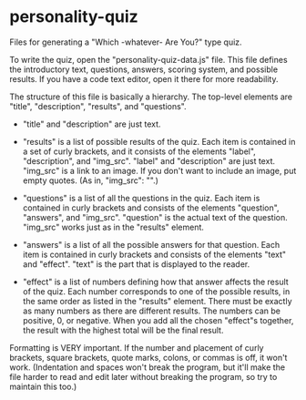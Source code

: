 # personality-quiz
Files for generating a "Which -whatever- Are You?" type quiz. 

To write the quiz, open the "personality-quiz-data.js" file. This file defines the introductory text, questions, answers, scoring system, and possible results. If you have a code text editor, open it there for more readability. 

The structure of this file is basically a hierarchy. The top-level elements are "title", "description", "results", and "questions". 

- "title" and "description" are just text. 

- "results" is a list of possible results of the quiz. Each item is contained in a set of curly brackets, and it consists of the elements "label", "description", and "img_src". "label" and "description" are just text. "img_src" is a link to an image. If you don't want to include an image, put empty quotes. (As in, "img_src": "".)

- "questions" is a list of all the questions in the quiz. Each item is contained in curly brackets and consists of the elements "question", "answers", and "img_src". "question" is the actual text of the question. "img_src" works just as in the "results" element.

- "answers" is a list of all the possible answers for that question. Each item is contained in curly brackets and consists of the elements "text" and "effect". "text" is the part that is displayed to the reader.

- "effect" is a list of numbers defining how that answer affects the result of the quiz. Each number corresponds to one of the possible results, in the same order as listed in the "results" element. There must be exactly as many numbers as there are different results. The numbers can be positive, 0, or negative. When you add all the chosen "effect"s together, the result with the highest total will be the final result.

Formatting is VERY important. If the number and placement of curly brackets, square brackets, quote marks, colons, or commas is off, it won't work. (Indentation and spaces won't break the program, but it'll make the file harder to read and edit later without breaking the program, so try to maintain this too.) 
